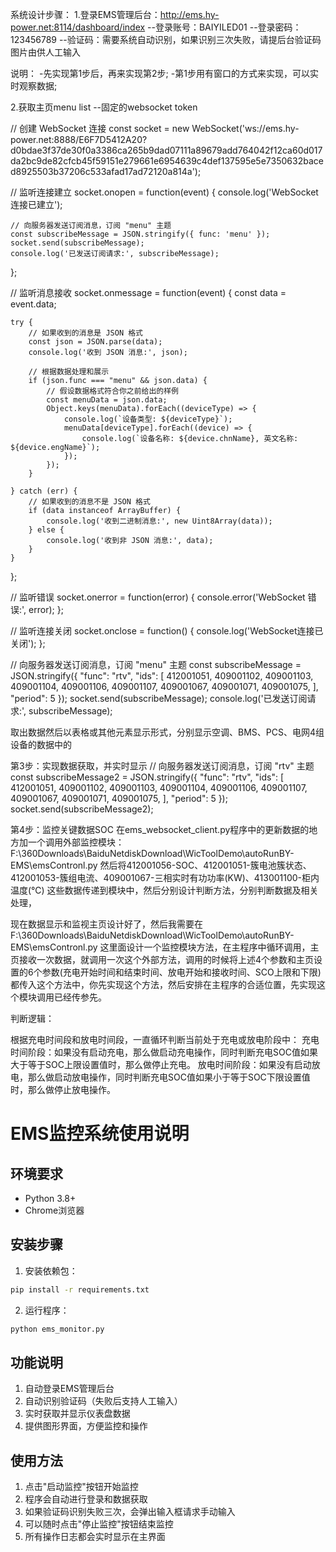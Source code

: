 系统设计步骤：
1.登录EMS管理后台：http://ems.hy-power.net:8114/dashboard/index
     --登录账号：BAIYILED01
     --登录密码：123456789
     --验证码：需要系统自动识别，如果识别三次失败，请提后台验证码图片由供人工输入

说明：
   -先实现第1步后，再来实现第2步;
   -第1步用有窗口的方式来实现，可以实时观察数据;


2.获取主页menu list --固定的websocket token

   // 创建 WebSocket 连接
const socket = new WebSocket('ws://ems.hy-power.net:8888/E6F7D5412A20?d0bdae3f37de30f0a3386ca265b9dad07111a89679add764042f12ca60d017da2bc9de82cfcb45f59151e279661e6954639c4def137595e5e7350632baced8925503b37206c533afad17ad72120a814a');

// 监听连接建立
socket.onopen = function(event) {
    console.log('WebSocket连接已建立');
    
    // 向服务器发送订阅消息，订阅 "menu" 主题
    const subscribeMessage = JSON.stringify({ func: 'menu' });
    socket.send(subscribeMessage);
    console.log('已发送订阅请求:', subscribeMessage);
};

// 监听消息接收
socket.onmessage = function(event) {
    const data = event.data;

    try {
        // 如果收到的消息是 JSON 格式
        const json = JSON.parse(data);
        console.log('收到 JSON 消息:', json);

        // 根据数据处理和展示
        if (json.func === "menu" && json.data) {
            // 假设数据格式符合你之前给出的样例
            const menuData = json.data;
            Object.keys(menuData).forEach((deviceType) => {
                console.log(`设备类型: ${deviceType}`);
                menuData[deviceType].forEach((device) => {
                    console.log(`设备名称: ${device.chnName}, 英文名称: ${device.engName}`);
                });
            });
        }

    } catch (err) {
        // 如果收到的消息不是 JSON 格式
        if (data instanceof ArrayBuffer) {
            console.log('收到二进制消息:', new Uint8Array(data));
        } else {
            console.log('收到非 JSON 消息:', data);
        }
    }
};

// 监听错误
socket.onerror = function(error) {
    console.error('WebSocket 错误:', error);
};

// 监听连接关闭
socket.onclose = function() {
    console.log('WebSocket连接已关闭');
};



  // 向服务器发送订阅消息，订阅 "menu" 主题
    const subscribeMessage = JSON.stringify({    "func": "rtv",
    "ids": [
      412001051, 409001102, 409001103, 409001104, 409001106, 409001107, 409001067, 409001071, 409001075, 
    ],
    "period": 5 });
    socket.send(subscribeMessage);
    console.log('已发送订阅请求:', subscribeMessage);

   

 取出数据然后以表格或其他元素显示形式，分别显示空调、BMS、PCS、电网4组设备的数据中的 


第3步：实现数据获取，并实时显示
// 向服务器发送订阅消息，订阅 "rtv" 主题
const subscribeMessage2 = JSON.stringify({
    "func": "rtv",
    "ids": [
        412001051, 409001102, 409001103, 409001104, 409001106, 409001107, 409001067, 409001071, 409001075,
    ],
    "period": 5
});
socket.send(subscribeMessage2);



第4步：监控关键数据SOC
在ems_websocket_client.py程序中的更新数据的地方加一个调用外部监控模块：F:\360Downloads\BaiduNetdiskDownload\WicToolDemo\autoRunBY-EMS\emsContronl.py
然后将412001056-SOC、412001051-簇电池簇状态、412001053-簇组电流、409001067-三相实时有功功率(KW)、413001100-柜内温度(℃) 这些数据传递到模块中，然后分别设计判断方法，分别判断数据及相关处理，

现在数据显示和监视主页设计好了，然后我需要在F:\360Downloads\BaiduNetdiskDownload\WicToolDemo\autoRunBY-EMS\emsContronl.py 这里面设计一个监控模块方法，在主程序中循环调用，主页接收一次数据，就调用一次这个外部方法，调用的时候将上述4个参数和主页设置的6个参数(充电开始时间和结束时间、放电开始和接收时间、SCO上限和下限)都传入这个方法中，你先实现这个方法，然后安排在主程序的合适位置，先实现这个模块调用已经传参先。

判断逻辑：

根据充电时间段和放电时间段，一直循环判断当前处于充电或放电阶段中：
充电时间阶段：如果没有启动充电，那么做启动充电操作，同时判断充电SOC值如果大于等于SOC上限设置值时，那么做停止充电。
放电时间阶段：如果没有启动放电，那么做启动放电操作，同时判断充电SOC值如果小于等于SOC下限设置值时，那么做停止放电操作。 

# EMS监控系统使用说明

## 环境要求
- Python 3.8+
- Chrome浏览器

## 安装步骤
1. 安装依赖包：
```bash
pip install -r requirements.txt
```

2. 运行程序：
```bash
python ems_monitor.py
```

## 功能说明
1. 自动登录EMS管理后台
2. 自动识别验证码（失败后支持人工输入）
3. 实时获取并显示仪表盘数据
4. 提供图形界面，方便监控和操作

## 使用方法
1. 点击"启动监控"按钮开始监控
2. 程序会自动进行登录和数据获取
3. 如果验证码识别失败三次，会弹出输入框请求手动输入
4. 可以随时点击"停止监控"按钮结束监控
5. 所有操作日志都会实时显示在主界面
